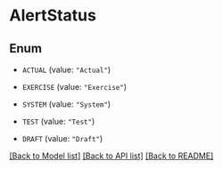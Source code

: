 # AlertStatus

## Enum


* `ACTUAL` (value: `"Actual"`)

* `EXERCISE` (value: `"Exercise"`)

* `SYSTEM` (value: `"System"`)

* `TEST` (value: `"Test"`)

* `DRAFT` (value: `"Draft"`)


[[Back to Model list]](../README.md#documentation-for-models) [[Back to API list]](../README.md#documentation-for-api-endpoints) [[Back to README]](../README.md)


